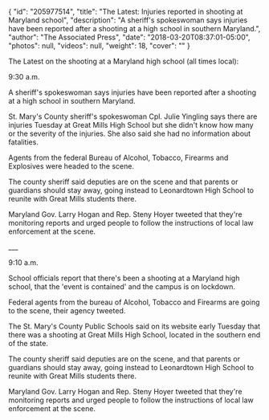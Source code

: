{
  "id": "205977514",
  "title": "The Latest: Injuries reported in shooting at Maryland school",
  "description": "A sheriff's spokeswoman says injuries have been reported after a shooting at a high school in southern Maryland.",
  "author": "The Associated Press",
  "date": "2018-03-20T08:37:01-05:00",
  "photos": null,
  "videos": null,
  "weight": 18,
  "cover": ""
}

<p>The Latest on the shooting at a Maryland high school (all times local):</p><p>9:30 a.m.</p><p>A sheriff's spokeswoman says injuries have been reported after a shooting at a high school in southern Maryland.</p><p>St. Mary's County sheriff's spokeswoman Cpl. Julie Yingling says there are injuries Tuesday at Great Mills High School but she didn't know how many or the severity of the injuries. She also said she had no information about fatalities.</p><p>Agents from the federal Bureau of Alcohol, Tobacco, Firearms and Explosives were headed to the scene.</p><p>The county sheriff said deputies are on the scene and that parents or guardians should stay away, going instead to Leonardtown High School to reunite with Great Mills students there.</p><p>Maryland Gov. Larry Hogan and Rep. Steny Hoyer tweeted that they're monitoring reports and urged people to follow the instructions of local law enforcement at the scene.</p><p>___</p><p>9:10 a.m.</p><p>School officials report that there's been a shooting at a Maryland high school, that the 'event is contained' and the campus is on lockdown.</p><p>Federal agents from the bureau of Alcohol, Tobacco and Firearms are going to the scene, their agency tweeted.</p><p>The St. Mary's County Public Schools said on its website early Tuesday that there was a shooting at Great Mills High School, located in the southern end of the state.</p><p>The county sheriff said deputies are on the scene, and that parents or guardians should stay away, going instead to Leonardtown High School to reunite with Great Mills students there.</p><p>Maryland Gov. Larry Hogan and Rep. Steny Hoyer tweeted that they're monitoring reports and urged people to follow the instructions of local law enforcement at the scene.</p>

